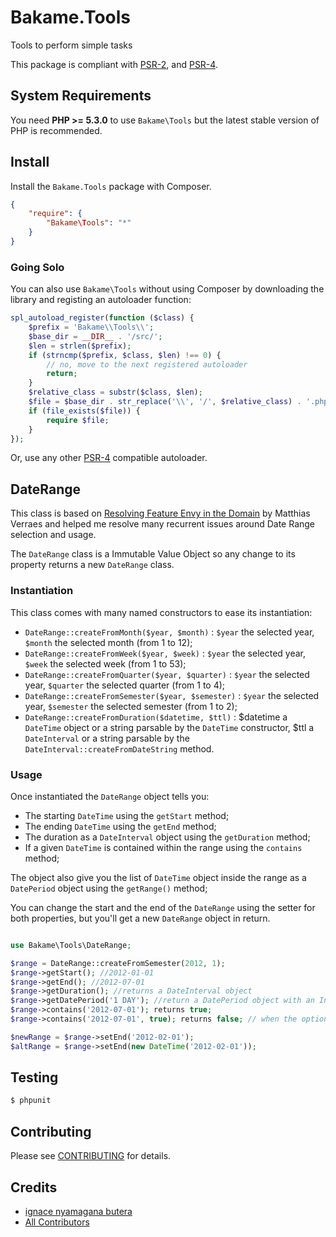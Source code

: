 Bakame.Tools
============

Tools to perform simple tasks


This package is compliant with [PSR-2], and [PSR-4].

[PSR-2]: https://github.com/php-fig/fig-standards/blob/master/accepted/PSR-2-coding-style-guide.md
[PSR-4]: https://github.com/php-fig/fig-standards/blob/master/accepted/PSR-4-autoloader.md

System Requirements
-------

You need **PHP >= 5.3.0** to use `Bakame\Tools` but the latest stable version of PHP is recommended.

Install
-------

Install the `Bakame.Tools` package with Composer.

```json
{
    "require": {
        "Bakame\Tools": "*"
    }
}
```
### Going Solo

You can also use `Bakame\Tools` without using Composer by downloading the library and registing an autoloader function:

```php
spl_autoload_register(function ($class) {
    $prefix = 'Bakame\\Tools\\';
    $base_dir = __DIR__ . '/src/';
    $len = strlen($prefix);
    if (strncmp($prefix, $class, $len) !== 0) {
        // no, move to the next registered autoloader
        return;
    }
    $relative_class = substr($class, $len);
    $file = $base_dir . str_replace('\\', '/', $relative_class) . '.php';
    if (file_exists($file)) {
        require $file;
    }
});
```

Or, use any other [PSR-4](http://www.php-fig.org/psr/psr-4/) compatible autoloader.


## DateRange

This class is based on [Resolving Feature Envy in the Domain](http://verraes.net/2014/08/resolving-feature-envy-in-the-domain/) by Matthias Verraes and helped me resolve many recurrent issues around Date Range selection and usage.

The `DateRange` class is a Immutable Value Object so any change to its property returns a new `DateRange` class.

### Instantiation

This class comes with many named constructors to ease its instantiation:

- `DateRange::createFromMonth($year, $month)` : `$year` the selected year, `$month` the selected month (from 1 to 12);
- `DateRange::createFromWeek($year, $week)` : `$year` the selected year, `$week` the selected week (from 1 to 53);
- `DateRange::createFromQuarter($year, $quarter)` : `$year` the selected year, `$quarter` the selected quarter (from 1 to 4);
- `DateRange::createFromSemester($year, $semester)` : `$year` the selected year, `$semester` the selected semester (from 1 to 2);
- `DateRange::createFromDuration($datetime, $ttl)` : $datetime a `DateTime` object or a string parsable by the `DateTime` constructor, $ttl a `DateInterval` or a string parsable by the `DateInterval::createFromDateString` method.


### Usage

Once instantiated the `DateRange` object tells you:

- The starting `DateTime` using the `getStart` method;
- The ending `DateTime` using the `getEnd` method;
- The duration as a `DateInterval` object using the `getDuration` method;
- If a given `DateTime` is contained within the range using the `contains` method;

The object also give you the list of `DateTime` object inside the range as a `DatePeriod` object using the `getRange()` method;

You can change the start and the end of the `DateRange` using the setter for both properties, but you'll get a new `DateRange` object in return.

```php

use Bakame\Tools\DateRange;

$range = DateRange::createFromSemester(2012, 1);
$range->getStart(); //2012-01-01
$range->getEnd(); //2012-07-01
$range->getDuration(); //returns a DateInterval object
$range->getDatePeriod('1 DAY'); //return a DatePeriod object with an Interval between date of 1 DAY
$range->contains('2012-07-01'); returns true;
$range->contains('2012-07-01', true); returns false; // when the option is set to true the delimiters are excluded

$newRange = $range->setEnd('2012-02-01');
$altRange = $range->setEnd(new DateTime('2012-02-01'));
```

Testing
-------

``` bash
$ phpunit
```

Contributing
-------

Please see [CONTRIBUTING](CONTRIBUTING.md) for details.

Credits
-------

- [ignace nyamagana butera](https://github.com/nyamsprod)
- [All Contributors](https://github.com/nyamsprod/Bakame.Tools/graphs/contributors)